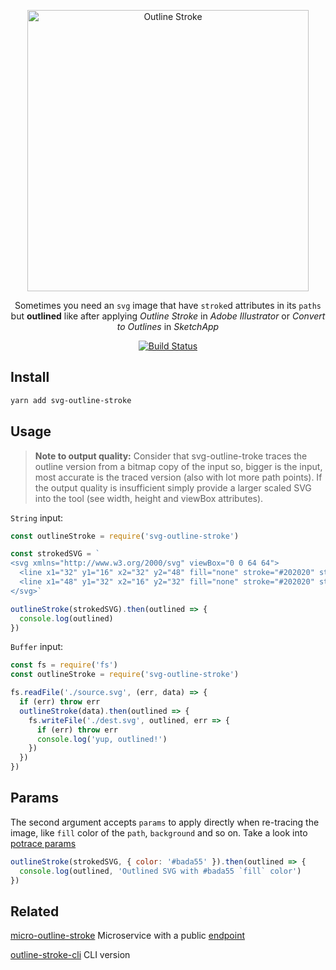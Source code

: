 <p align="center">
  <img alt="Outline Stroke" title="Outline Stroke" src="/logo.svg" width="450">
</p>

<p align="center">
  Sometimes you need an <code>svg</code> image that have <code>stroke</code>d attributes in its
  <code>paths</code> but <strong>outlined</strong> like after applying <em>Outline Stroke</em> in <em>Adobe Illustrator</em> or <em>Convert to Outlines</em> in <em>SketchApp</em>
</p>

<p align="center">
  <a href="https://travis-ci.org/elrumordelaluz/outline-stroke">
    <img src="https://travis-ci.org/elrumordelaluz/outline-stroke.svg?branch=master" alt="Build Status">
  </a>
</p>

## Install

```zsh
yarn add svg-outline-stroke
```

## Usage

> **Note to output quality:** Consider that svg-outline-troke traces the outline version from a bitmap copy of the input so, bigger is the input, most accurate is the traced version (also with lot more path points). If the output quality is insufficient simply provide a larger scaled SVG into the tool (see width, height and viewBox attributes).

`String` input:

```js
const outlineStroke = require('svg-outline-stroke')

const strokedSVG = `
<svg xmlns="http://www.w3.org/2000/svg" viewBox="0 0 64 64">
  <line x1="32" y1="16" x2="32" y2="48" fill="none" stroke="#202020" stroke-miterlimit="10" stroke-width="2"/>
  <line x1="48" y1="32" x2="16" y2="32" fill="none" stroke="#202020" stroke-miterlimit="10" stroke-width="2"/>
</svg>`

outlineStroke(strokedSVG).then(outlined => {
  console.log(outlined)
})
```

`Buffer` input:

```js
const fs = require('fs')
const outlineStroke = require('svg-outline-stroke')

fs.readFile('./source.svg', (err, data) => {
  if (err) throw err
  outlineStroke(data).then(outlined => {
    fs.writeFile('./dest.svg', outlined, err => {
      if (err) throw err
      console.log('yup, outlined!')
    })
  })
})
```

## Params

The second argument accepts `params` to apply directly when re-tracing the image, like `fill` color of the `path`, `background` and so on. Take a look into [potrace params](https://github.com/tooolbox/node-potrace#parameters)

```js
outlineStroke(strokedSVG, { color: '#bada55' }).then(outlined => {
  console.log(outlined, 'Outlined SVG with #bada55 `fill` color')
})
```

## Related

[micro-outline-stroke](https://github.com/elrumordelaluz/micro-outline-stroke)
Microservice with a public [endpoint](https://outline-stroke.vercel.app/)

[outline-stroke-cli](https://github.com/elrumordelaluz/outline-stroke-cli) CLI version
